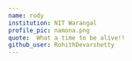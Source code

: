 ```yaml
---
name: rody
institution: NIT Warangal 
profile_pic: namona.png 
quote:  What a time to be alive!!
github_user: RohithDevarshetty
---
```

